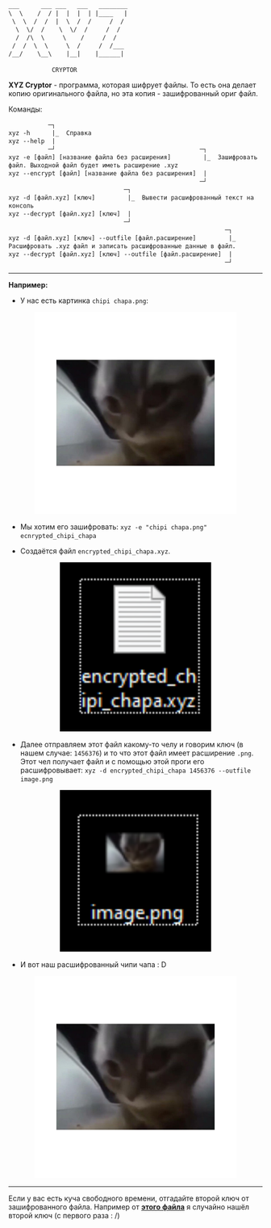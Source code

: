 ```
___      ___ ___   ___   ________
\  \    /  / |  |  |  | |____   |
 \  \  /  /  |  \  /  /     /  /
  \  \/  /    \  \/  /     /  /
  /  /\  \     \    /     /  /
 /  /  \  \     \  /     /  /___
/__/    \__\    |__|    |______|

            CRYPTOR
```

**XYZ Cryptor** - программа, которая шифрует файлы. То есть она делает копию оригинального файла, но эта копия - зашифрованный ориг файл.

Команды:

```
           ─┐
xyz -h      |_  Справка
xyz --help  |
           ─┘                                        ─┐
xyz -e [файл] [название файла без расширения]         |_  Зашифровать файл. Выходной файл будет иметь расширение .xyz
xyz --encrypt [файл] [название файла без расширения]  |
                                                     ─┘
                                ─┐           
xyz -d [файл.xyz] [ключ]         |_  Вывести расшифрованный текст на консоль
xyz --decrypt [файл.xyz] [ключ]  |
                                ─┘
                                                            ─┐           
xyz -d [файл.xyz] [ключ] --outfile [файл.расширение]         |_  Расшифровать .xyz файл и записать расшифрованные данные в файл.
xyz --decrypt [файл.xyz] [ключ] --outfile [файл.расширение]  |
                                                            ─┘
```
***
**Например:**
- У нас есть картинка `chipi chapa.png`:
<center>
    <img src="example/chipi chapa.png" width=400>
</center>

- Мы хотим его зашифровать: `xyz -e "chipi chapa.png" ecnrypted_chipi_chapa`

- Создаётся файл `encrypted_chipi_chapa.xyz`.

<center>
    <img src="example/2.png" width="300">
</center>

- Далее отправляем этот файл какому-то челу и говорим ключ (в нашем случае: `1456376`) и то что этот файл имеет расширение `.png`. Этот чел получает файл и с помощью этой проги его расшифровывает: `xyz -d encrypted_chipi_chapa 1456376 --outfile image.png`

<center>
    <img src="example/1.png" width="300">
</center>

- И вот наш расшифрованный чипи чапа : D

<center>
    <img src="example/image.png" width=400>
</center>

***
Если у вас есть куча свободного времени, отгадайте второй ключ от зашифрованного файла. Например от **[этого файла](example/cl.xyz)** я случайно нашёл второй ключ (с первого раза : /)
